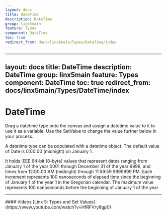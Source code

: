 ```yaml
---
layout: docs
title: DateTime
description: DateTime
group: linx5main
feature: Types
component: DateTime
toc: true
redirect_from: docs/linx5main/Types/DateTime/index
---
```

---
layout: docs
title: DateTime
description: DateTime
group: linx5main
feature: Types
component: DateTime
toc: true
redirect_from: docs/linx5main/Types/DateTime/index
---
DateTime
===========

Drag a datetime type onto the canvas and assign a datetime value to it to use it as a variable. Use the SetValue to change the value further below in your process.

A datetime type can be populated with a datetime object. The default value of Date is 0:00:00 (midnight) on January 1.


It holds IEEE 64-bit (8-byte) values that represent dates ranging from
January 1 of the year 0001 through December 31 of the year 9999, and
times from 12:00:00 AM (midnight) through 11:59:59.9999999 PM. Each
increment represents 100 nanoseconds of elapsed time since the beginning
of January 1 of the year 1 in the Gregorian calendar. The maximum value
represents 100 nanoseconds before the beginning of January 1 of the year

<hr>
#### Videos
[Linx 5: Types and Set Values](https://www.youtube.com/watch?v=HfRFVry8gp0)
